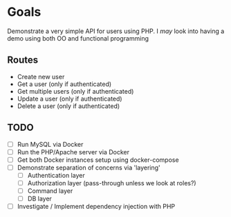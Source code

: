 # Goals

Demonstrate a very simple API for users using PHP. I _may_ look into having a demo using both OO and functional programming

## Routes

- Create new user
- Get a user (only if authenticated)
- Get multiple users (only if authenticated)
- Update a user (only if authenticated)
- Delete a user (only if authenticated)

## TODO

- [ ] Run MySQL via Docker
- [ ] Run the PHP/Apache server via Docker
- [ ] Get both Docker instances setup using docker-compose
- [ ] Demonstrate separation of concerns via 'layering'
    - [ ] Authentication layer
    - [ ] Authorization layer (pass-through unless we look at roles?)
    - [ ] Command layer
    - [ ] DB layer
- [ ] Investigate / Implement dependency injection with PHP
